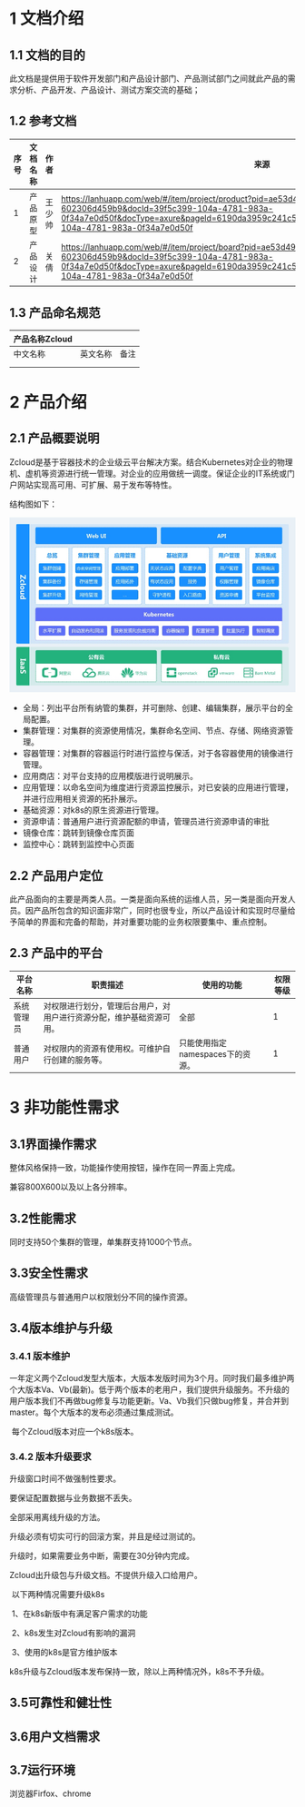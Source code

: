 # 1      文档介绍

## 1.1         文档的目的

此文档是提供用于软件开发部门和产品设计部门、产品测试部门之间就此产品的需求分析、产品开发、产品设计、测试方案交流的基础；

## 1.2         参考文档

| **序号** | **文档名称** | **作者** | **来源**                                                     |
| -------- | ------------ | -------- | ------------------------------------------------------------ |
| 1        | 产品原型     | 王少帅   | https://lanhuapp.com/web/#/item/project/product?pid=ae53d49b-3634-4b45-86c5-602306d459b9&docId=39f5c399-104a-4781-983a-0f34a7e0d50f&docType=axure&pageId=6190da3959c241c5ba311eea7a3bd897&image_id=39f5c399-104a-4781-983a-0f34a7e0d50f |
| 2        | 产品设计     | 关倩     | https://lanhuapp.com/web/#/item/project/board?pid=ae53d49b-3634-4b45-86c5-602306d459b9&docId=39f5c399-104a-4781-983a-0f34a7e0d50f&docType=axure&pageId=6190da3959c241c5ba311eea7a3bd897&image_id=39f5c399-104a-4781-983a-0f34a7e0d50f |

 

 

## 1.3         产品命名规范

| **产品名称Zcloud** |          |      |
| ------------------ | -------- | ---- |
| 中文名称           | 英文名称 | 备注 |
|                    |          |      |
|                    |          |      |

 

# 2      产品介绍

## 2.1         产品概要说明

Zcloud是基于容器技术的企业级云平台解决方案。结合Kubernetes对企业的物理机、虚机等资源进行统一管理。对企业的应用做统一调度。保证企业的IT系统或门户网站实现高可用、可扩展、易于发布等特性。

结构图如下：

![""](architecture.jpg)

* 全局：列出平台所有纳管的集群，并可删除、创建、编辑集群，展示平台的全局配置。
* 集群管理：对集群的资源使用情况，集群命名空间、节点、存储、网络资源管理。
* 容器管理：对集群的容器运行时进行监控与保活，对于各容器使用的镜像进行管理。
* 应用商店：对平台支持的应用模版进行说明展示。
* 应用管理：以命名空间为维度进行资源监控展示，对已安装的应用进行管理，并进行应用相关资源的拓扑展示。
* 基础资源：对k8s的原生资源进行管理。
* 资源申请：普通用户进行资源配额的申请，管理员进行资源申请的审批
* 镜像仓库：跳转到镜像仓库页面
* 监控中心：跳转到监控中心页面

 

## 2.2         产品用户定位

此产品面向的主要是两类人员。一类是面向系统的运维人员，另一类是面向开发人员。因产品所包含的知识面非常广，同时也很专业，所以产品设计和实现时尽量给予简单的界面和完备的帮助，并对重要功能的业务权限要集中、重点控制。

 

## 2.3         产品中的平台

| **平台名称** | **职责描述**                                                 | **使用的功能**                   | **权限等级** |
| ------------ | ------------------------------------------------------------ | -------------------------------- | ------------ |
| 系统管理员   | 对权限进行划分，管理后台用户，对用户进行资源分配，维护基础资源可用。 | 全部                             | 1            |
| 普通用户     | 对权限内的资源有使用权。可维护自行创建的服务等。             | 只能使用指定namespaces下的资源。 | 1            |

 

# 3  非功能性需求

## 3.1界面操作需求

整体风格保持一致，功能操作使用按钮，操作在同一界面上完成。

兼容800X600以及以上各分辨率。

## 3.2性能需求

同时支持50个集群的管理，单集群支持1000个节点。

## 3.3安全性需求

高级管理员与普通用户以权限划分不同的操作资源。

## 3.4版本维护与升级

### 3.4.1 版本维护

​		一年定义两个Zcloud发型大版本，大版本发版时间为3个月。同时我们最多维护两个大版本Va、Vb(最新)。低于两个版本的老用户，我们提供升级服务。不升级的用户版本我们不再做bug修复与功能更新。Va、Vb我们只做bug修复，并合并到master。每个大版本的发布必须通过集成测试。

​		每个Zcloud版本对应一个k8s版本。

### 3.4.2 版本升级要求

升级窗口时间不做强制性要求。

要保证配置数据与业务数据不丢失。

全部采用离线升级的方法。

升级必须有切实可行的回滚方案，并且是经过测试的。

升级时，如果需要业务中断，需要在30分钟内完成。

Zcloud出升级包与升级文档。不提供升级入口给用户。

​		以下两种情况需要升级k8s

​		1、在k8s新版中有满足客户需求的功能

​		2、k8s发生对Zcloud有影响的漏洞

​		3、使用的k8s是官方维护版本

k8s升级与Zcloud版本发布保持一致，除以上两种情况外，k8s不予升级。

## 3.5可靠性和健壮性

## 3.6用户文档需求

## 3.7运行环境

浏览器Firfox、chrome

 

 

 
